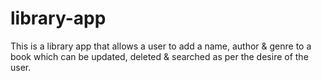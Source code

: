 # library-app
This is a library app that allows a user to add a name, author &amp; genre to a book which can be updated, deleted &amp; searched as per the desire of the user.
